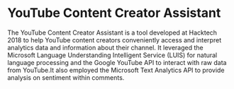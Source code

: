 # YouTube Content Creator Assistant

The YouTube Content Creator Assistant is a tool developed at Hacktech 2018 to help YouTube content creators conveniently access and interpret analytics data and information about their channel. It leveraged the Microsoft Language Understanding Intelligent Service (LUIS) for natural language processing and the Google YouTube API to interact with raw data from YouTube.It also employed the Microsoft Text Analytics API to provide analysis on sentiment within comments. 
